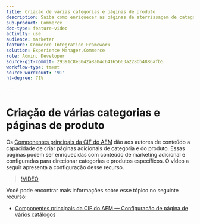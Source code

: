 ```yaml
---
title: Criação de várias categorias e páginas de produto
description: Saiba como enriquecer as páginas de aterrissagem de categoria e de detalhes do produto com conteúdo de marketing direcionado.
sub-product: Commerce
doc-type: feature-video
activity: use
audience: marketer
feature: Commerce Integration Framework
solution: Experience Manager,Commerce
role: Admin, Developer
source-git-commit: 29391c8e3042a8a04c64165663a228bb4886afb5
workflow-type: tm+mt
source-wordcount: '91'
ht-degree: 71%

---
```


# Criação de várias categorias e páginas de produto

Os [Componentes principais da CIF do AEM](https://github.com/adobe/aem-core-cif-components) dão aos autores de conteúdo a capacidade de criar páginas adicionais de categoria e do produto. Essas páginas podem ser enriquecidas com conteúdo de marketing adicional e configuradas para direcionar categorias e produtos específicos. O vídeo a seguir apresenta a configuração desse recurso.

>[!VIDEO](https://video.tv.adobe.com/v/32789/?quality=12&captions=por_br)

Você pode encontrar mais informações sobre esse tópico no seguinte recurso:

- [Componentes principais da CIF do AEM — Configuração de página de vários catálogos](https://github.com/adobe/aem-core-cif-components/wiki/configuration#multi-catalog-page-template-configuration)
